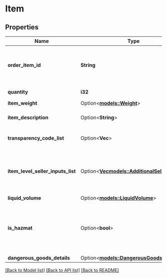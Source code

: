 # Item

## Properties

Name | Type | Description | Notes
------------ | ------------- | ------------- | -------------
**order_item_id** | **String** | An Amazon-defined identifier for an individual item in an order. | 
**quantity** | **i32** | The number of items. | 
**item_weight** | Option<[**models::Weight**](Weight.md)> |  | [optional]
**item_description** | Option<**String**> | The description of the item. | [optional]
**transparency_code_list** | Option<**Vec<String>**> | A list of transparency codes. | [optional]
**item_level_seller_inputs_list** | Option<[**Vec<models::AdditionalSellerInputs>**](AdditionalSellerInputs.md)> | A list of additional seller input pairs required to purchase shipping. | [optional]
**liquid_volume** | Option<[**models::LiquidVolume**](LiquidVolume.md)> |  | [optional]
**is_hazmat** | Option<**bool**> | When true, the item qualifies as hazardous materials (hazmat). Defaults to false. | [optional]
**dangerous_goods_details** | Option<[**models::DangerousGoodsDetails**](DangerousGoodsDetails.md)> |  | [optional]

[[Back to Model list]](../README.md#documentation-for-models) [[Back to API list]](../README.md#documentation-for-api-endpoints) [[Back to README]](../README.md)


